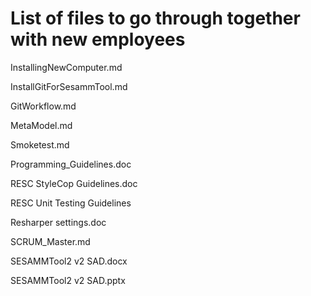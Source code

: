 # **List of files to go through together with new employees**

InstallingNewComputer.md

InstallGitForSesammTool.md

GitWorkflow.md

MetaModel.md

Smoketest.md

Programming_Guidelines.doc

RESC StyleCop Guidelines.doc

RESC Unit Testing Guidelines

Resharper settings.doc

SCRUM_Master.md

SESAMMTool2 v2 SAD.docx

SESAMMTool2 v2 SAD.pptx
